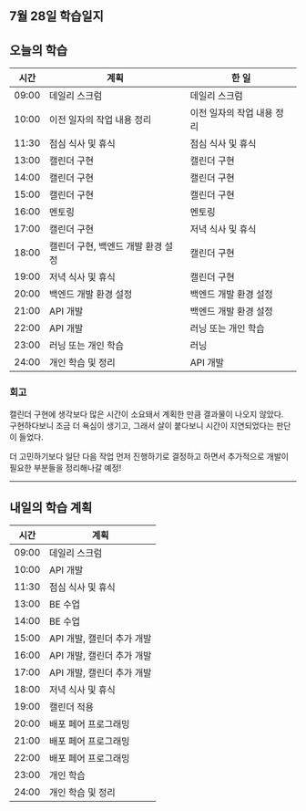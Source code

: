 ## 7월 28일 학습일지

## 오늘의 학습

| 시간  | 계획                               | 한 일                      |
| ----- | ---------------------------------- | -------------------------- |
| 09:00 | 데일리 스크럼                      | 데일리 스크럼              |
| 10:00 | 이전 일자의 작업 내용 정리         | 이전 일자의 작업 내용 정리 |
| 11:30 | 점심 식사 및 휴식                  | 점심 식사 및 휴식          |
| 13:00 | 캘린더 구현                        | 캘린더 구현                |
| 14:00 | 캘린더 구현                        | 캘린더 구현                |
| 15:00 | 캘린더 구현                        | 캘린더 구현                |
| 16:00 | 멘토링                             | 멘토링                     |
| 17:00 | 캘린더 구현                        | 저녁 식사 및 휴식          |
| 18:00 | 캘린더 구현, 백엔드 개발 환경 설정 | 캘린더 구현                |
| 19:00 | 저녁 식사 및 휴식                  | 캘린더 구현                |
| 20:00 | 백엔드 개발 환경 설정              | 백엔드 개발 환경 설정      |
| 21:00 | API 개발                           | 백엔드 개발 환경 설정      |
| 22:00 | API 개발                           | 러닝 또는 개인 학습        |
| 23:00 | 러닝 또는 개인 학습                | 러닝                       |
| 24:00 | 개인 학습 및 정리                  | API 개발                   |

### 회고

캘린더 구현에 생각보다 많은 시간이 소요돼서 계획한 만큼 결과물이 나오지 않았다.  
구현하다보니 조금 더 욕심이 생기고, 그래서 살이 붙다보니 시간이 지연되었다는 판단이 들었다.

더 고민하기보다 일단 다음 작업 먼저 진행하기로 결정하고 하면서 추가적으로 개발이 필요한 부분들을 정리해나갈 예정!

---

## 내일의 학습 계획

| 시간  | 계획                       |
| ----- | -------------------------- |
| 09:00 | 데일리 스크럼              |
| 10:00 | API 개발                   |
| 11:30 | 점심 식사 및 휴식          |
| 13:00 | BE 수업                    |
| 14:00 | BE 수업                    |
| 15:00 | API 개발, 캘린더 추가 개발 |
| 16:00 | API 개발, 캘린더 추가 개발 |
| 17:00 | API 개발, 캘린더 추가 개발 |
| 18:00 | 저녁 식사 및 휴식          |
| 19:00 | 캘린더 적용                |
| 20:00 | 배포 페어 프로그래밍       |
| 21:00 | 배포 페어 프로그래밍       |
| 22:00 | 배포 페어 프로그래밍       |
| 23:00 | 개인 학습                  |
| 24:00 | 개인 학습 및 정리          |

